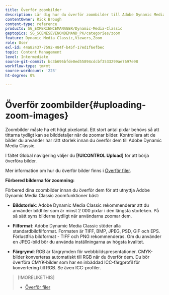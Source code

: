 ```yaml
---
title: Överför zoombilder
description: Lär dig hur du överför zoombilder till Adobe Dynamic Media Classic.
contentOwner: Rick Brough
content-type: reference
products: SG_EXPERIENCEMANAGER/Dynamic-Media-Classic
geptopics: SG_SCENESEVENONDEMAND_PK/categories/zoom
feature: Dynamic Media Classic,Viewers,Zoom
role: User
exl-id: 44a82437-7592-484f-b45f-17ed1f6efbec
topic: Content Management
level: Intermediate
source-git-commit: bc3b696bfde0ed55894cdcbf3533299ae7697e98
workflow-type: tm+mt
source-wordcount: '223'
ht-degree: 0%

---
```


# Överför zoombilder{#uploading-zoom-images}

Zoombilder måste ha ett högt pixelantal. Ett stort antal pixlar behövs så att tittarna tydligt kan se bilddetaljer när de zoomar bilder. Kontrollera att de bilder du använder har rätt storlek innan du överför dem till Adobe Dynamic Media Classic.

I fältet Global navigering väljer du **[!UICONTROL Upload]** för att börja överföra bilder.

Mer information om hur du överför bilder finns i [Överför filer](uploading-files.md#uploading_files).

**Förbered bilderna för zoomning:**

Förbered dina zoombilder innan du överför dem för att utnyttja Adobe Dynamic Media Classic zoomfunktioner bäst:

* **Bildstorlek**: Adobe Dynamic Media Classic rekommenderar att du använder bildfiler som är minst 2 000 pixlar i den längsta storleken. På så sätt syns bilderna tydligt när användarna zoomar dem.

* **Filformat**: Adobe Dynamic Media Classic stöder alla standardbildfilformat. Formaten är TIFF, BMP, JPEG, PSD, GIF och EPS. Förlustfria bildformat - TIFF och PNG rekommenderas. Om du använder en JPEG-bild bör du använda inställningarna av högsta kvalitet.

* **Färgrymd**: RGB är färgrymden för webbbildspresentationer. CMYK-bilder konverteras automatiskt till RGB när du överför dem. Du bör överföra CMYK-bilder som har en inbäddad ICC-färgprofil för konvertering till RGB. Se även ICC-profiler.

>[!MORELIKETHIS]
>
>* [Överför filer](uploading-files.md#uploading_files)
